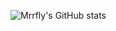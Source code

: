 <!-- 👋 Hi, I’m Muhammad Rafly Ramadhan -->
![Mrrfly's GitHub stats](https://github-readme-stats.vercel.app/api?username=mrrfly&theme=gotham&show_icons=true)

<!---
mrrfly/mrrfly is a ✨ special ✨ repository because its `README.md` (this file) appears on your GitHub profile.
You can click the Preview link to take a look at your changes.
--->
